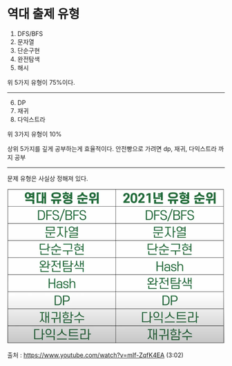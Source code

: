 # 역대 출제 유형

1. DFS/BFS
2. 문자열
3. 단순구현
4. 완전탐색
5. 해시

위 5가지 유형이 75%이다.

---
6. DP
7. 재귀
8. 다익스트라

위 3가지 유형이 10%

상위 5가지를 깊게 공부하는게 효율적이다.
안전빵으로 가려면 dp, 재귀, 다익스트라 까지 공부

---

문제 유형은 사실상 정해져 있다.

![img.png](img.png)

출처 : https://www.youtube.com/watch?v=mIf-ZqfK4EA (3:02)
